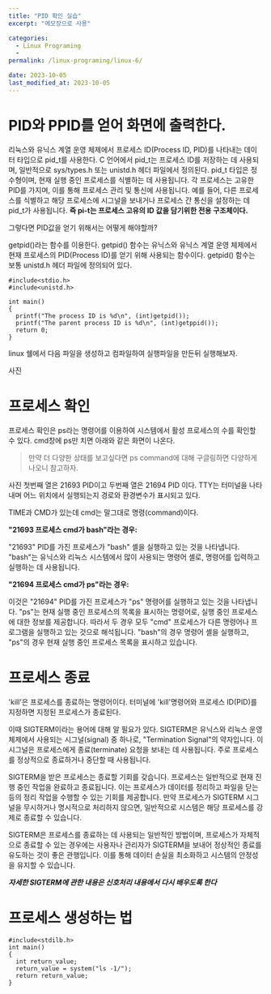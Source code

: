 ```yaml
---
title: "PID 확인 실습"
excerpt: "메모장으로 사용"

categories:
  - Linux Programing
  - 
permalink: /linux-programing/linux-6/

date: 2023-10-05
last_modified_at: 2023-10-05
---
```


# PID와 PPID를 얻어 화면에 출력한다.
리눅스와 유닉스 계열 운영 체제에서 프로세스 ID(Process ID, PID)를 나타내는 데이터 타입으로 pid_t를 사용한다.
C 언어에서 pid_t는 프로세스 ID를 저장하는 데 사용되며, 일반적으로 sys/types.h 또는 unistd.h 헤더 파일에서 정의된다.
pid_t 타입은 정수형이며, 현재 실행 중인 프로세스를 식별하는 데 사용됩니다. 
각 프로세스는 고유한 PID를 가지며, 이를 통해 프로세스 관리 및 통신에 사용됩니다. 
예를 들어, 다른 프로세스를 식별하고 해당 프로세스에 시그널을 보내거나 프로세스 간 통신을 설정하는 데 pid_t가 사용됩니다.
**즉 pi-t는 프로세스 고유의 ID 값을 담기위한 전용 구조체이다.**

그렇다면 PID값을 얻기 위해서는 어떻게 해야할까?

getpid()라는 함수를 이용한다.
getpid() 함수는 유닉스와 유닉스 계열 운영 체제에서 현재 프로세스의 PID(Process ID)를 얻기 위해 사용되는 함수이다. 
getpid() 함수는 보통 unistd.h 헤더 파일에 정의되어 있다.

```
#include<stdio.h>
#include<unistd.h>

int main()
{
  printf("The process ID is %d\n", (int)getpid());
  printf("The parent process ID is %d\n", (int)getppid());
  return 0;
}
```

linux 쉘에서 다음 파일을 생성하고 컴파일하여 실행파일을 만든뒤 실행해보자.

사진

# 프로세스 확인
프로세스 확인은 ps라는 명령어를 이용하여 시스템에서 활성 프로세스의 수를 확인할 수 있다.
cmd창에 ps만 치면 아래와 같은 화면이 나온다.
> 만약 더 다양한 상태를 보고싶다면 ps command에 대해 구글링하면 다양하게 나오니 참고하자.

사진
첫번째 열은 21693 PID이고 두번째 열은 21694 PID 이다.
TTY는 터미널을 나타내며 어느 위치에서 실행되는지 경로와 환경변수가 표시되고 있다.

TIME과 CMD가 있는데 cmd는 말그대로 명령(command)이다.

**"21693 프로세스 cmd가 bash"라는 경우:**

"21693" PID를 가진 프로세스가 "bash" 셸을 실행하고 있는 것을 나타냅니다.
"bash"는 유닉스와 리눅스 시스템에서 많이 사용되는 명령어 셸로, 명령어를 입력하고 실행하는 데 사용됩니다.

**"21694 프로세스 cmd가 ps"라는 경우:**

이것은 "21694" PID를 가진 프로세스가 "ps" 명령어를 실행하고 있는 것을 나타냅니다. "ps"는 현재 실행 중인 프로세스의 목록을 표시하는 명령어로, 실행 중인 프로세스에 대한 정보를 제공합니다.
따라서 두 경우 모두 "cmd" 프로세스가 다른 명령어나 프로그램을 실행하고 있는 것으로 해석됩니다. "bash"의 경우 명령어 셸을 실행하고, "ps"의 경우 현재 실행 중인 프로세스 목록을 표시하고 있습니다.

# 프로세스 종료
'kill'은 프로세스를 종료하는 명령어이다. 
터미널에 'kill'명령어와 프로세스 ID(PID)를 지정하면 지정된 프로세스가 종료된다.

이때 SIGTERM이라는 용어에 대해 알 필요가 있다.
SIGTERM은 유닉스와 리눅스 운영 체제에서 사용되는 시그널(signal) 중 하나로, "Termination Signal"의 약자입니다. 이 시그널은 프로세스에게 종료(terminate) 요청을 보내는 데 사용됩니다. 주로 프로세스를 정상적으로 종료하거나 중단할 때 사용됩니다.

SIGTERM을 받은 프로세스는 종료할 기회를 갖습니다. 프로세스는 일반적으로 현재 진행 중인 작업을 완료하고 종료됩니다. 이는 프로세스가 데이터를 정리하고 파일을 닫는 등의 정리 작업을 수행할 수 있는 기회를 제공합니다. 만약 프로세스가 SIGTERM 시그널을 무시하거나 명시적으로 처리하지 않으면, 일반적으로 시스템은 해당 프로세스를 강제로 종료할 수 있습니다.

SIGTERM은 프로세스를 종료하는 데 사용되는 일반적인 방법이며, 프로세스가 자체적으로 종료할 수 있는 경우에는 사용자나 관리자가 SIGTERM을 보내어 정상적인 종료를 유도하는 것이 좋은 관행입니다. 이를 통해 데이터 손실을 최소화하고 시스템의 안정성을 유지할 수 있습니다.

***자세한 SIGTERM에 관한 내용은 신호처리 내용에서 다시 배우도록 한다***

# 프로세스 생성하는 법

```
#include<stdilb.h>
int main()
{
  int return_value;
  return_value = system("ls -1/");
  return return_value;
}
```




